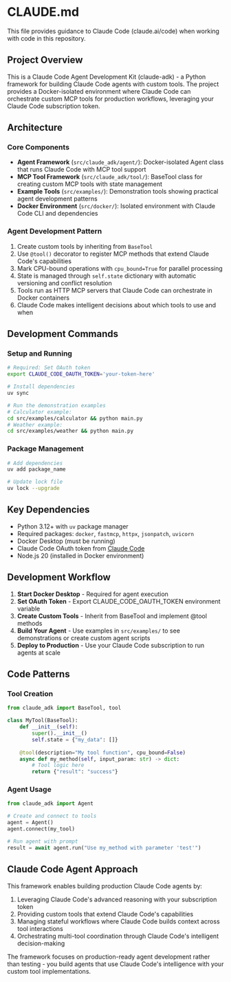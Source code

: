 # CLAUDE.md

This file provides guidance to Claude Code (claude.ai/code) when working with code in this repository.

## Project Overview

This is a Claude Code Agent Development Kit (claude-adk) - a Python framework for building Claude Code agents with custom tools. The project provides a Docker-isolated environment where Claude Code can orchestrate custom MCP tools for production workflows, leveraging your Claude Code subscription token.

## Architecture

### Core Components
- **Agent Framework** (`src/claude_adk/agent/`): Docker-isolated Agent class that runs Claude Code with MCP tool support
- **MCP Tool Framework** (`src/claude_adk/tool/`): BaseTool class for creating custom MCP tools with state management
- **Example Tools** (`src/examples/`): Demonstration tools showing practical agent development patterns
- **Docker Environment** (`src/docker/`): Isolated environment with Claude Code CLI and dependencies

### Agent Development Pattern
1. Create custom tools by inheriting from `BaseTool` 
2. Use `@tool()` decorator to register MCP methods that extend Claude Code's capabilities
3. Mark CPU-bound operations with `cpu_bound=True` for parallel processing
4. State is managed through `self.state` dictionary with automatic versioning and conflict resolution
5. Tools run as HTTP MCP servers that Claude Code can orchestrate in Docker containers
6. Claude Code makes intelligent decisions about which tools to use and when

## Development Commands

### Setup and Running
```bash
# Required: Set OAuth token
export CLAUDE_CODE_OAUTH_TOKEN='your-token-here'

# Install dependencies
uv sync

# Run the demonstration examples
# Calculator example:
cd src/examples/calculator && python main.py
# Weather example:
cd src/examples/weather && python main.py
```

### Package Management
```bash
# Add dependencies
uv add package_name

# Update lock file
uv lock --upgrade
```

## Key Dependencies

- Python 3.12+ with `uv` package manager
- Required packages: `docker`, `fastmcp`, `httpx`, `jsonpatch`, `uvicorn`
- Docker Desktop (must be running)
- Claude Code OAuth token from [Claude Code](https://claude.ai/code)
- Node.js 20 (installed in Docker environment)

## Development Workflow

1. **Start Docker Desktop** - Required for agent execution
2. **Set OAuth Token** - Export CLAUDE_CODE_OAUTH_TOKEN environment variable  
3. **Create Custom Tools** - Inherit from BaseTool and implement @tool methods
4. **Build Your Agent** - Use examples in `src/examples/` to see demonstrations or create custom agent scripts
5. **Deploy to Production** - Use your Claude Code subscription to run agents at scale

## Code Patterns

### Tool Creation
```python
from claude_adk import BaseTool, tool

class MyTool(BaseTool):
    def __init__(self):
        super().__init__()
        self.state = {"my_data": []}
    
    @tool(description="My tool function", cpu_bound=False)
    async def my_method(self, input_param: str) -> dict:
        # Tool logic here
        return {"result": "success"}
```

### Agent Usage
```python
from claude_adk import Agent

# Create and connect to tools
agent = Agent()
agent.connect(my_tool)

# Run agent with prompt
result = await agent.run("Use my_method with parameter 'test'")
```

## Claude Code Agent Approach

This framework enables building production Claude Code agents by:
1. Leveraging Claude Code's advanced reasoning with your subscription token
2. Providing custom tools that extend Claude Code's capabilities
3. Managing stateful workflows where Claude Code builds context across tool interactions
4. Orchestrating multi-tool coordination through Claude Code's intelligent decision-making

The framework focuses on production-ready agent development rather than testing - you build agents that use Claude Code's intelligence with your custom tool implementations.